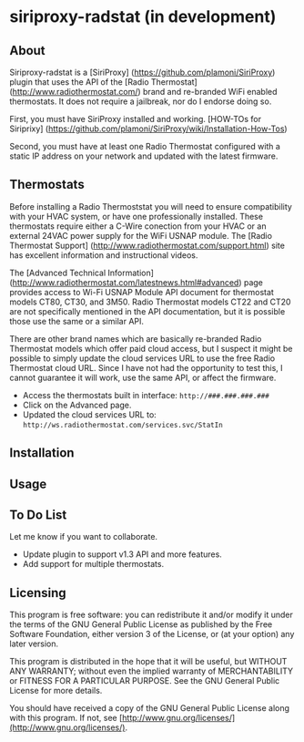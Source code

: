 siriproxy-radstat (in development)
==================================

About
-----

Siriproxy-radstat is a [SiriProxy] (https://github.com/plamoni/SiriProxy) plugin that uses the API of the [Radio Thermostat] (http://www.radiothermostat.com/) brand and re-branded WiFi enabled thermostats. It does not require a jailbreak, nor do I endorse doing so.  

First, you must have SiriProxy installed and working.  [HOW-TOs for Siriprixy] (https://github.com/plamoni/SiriProxy/wiki/Installation-How-Tos) 

Second, you must have at least one Radio Thermostat configured with a static IP address on your network and updated with the latest firmware.      


Thermostats
-----------  

Before installing a Radio Thermoststat you will need to ensure compatibility with your HVAC system, or have one professionally installed.  These thermostats require either a C-Wire conection from your HVAC or an external 24VAC power supply for the WiFi USNAP module.   The [Radio Thermostat Support] (http://www.radiothermostat.com/support.html) site has excellent information and instructional videos.  

The [Advanced Technical Information] (http://www.radiothermostat.com/latestnews.html#advanced) page provides access to Wi-Fi USNAP Module API document for thermostat models CT80, CT30, and 3M50. Radio Thermostat models CT22 and CT20 are not specifically mentioned in the API documentation, but it is possible those use the same or a similar API.  

There are other brand names which are basically re-branded Radio Thermostat models which offer paid cloud access, but I suspect it might be possible to simply update the cloud services URL to use the free Radio Thermostat cloud URL. Since I have not had the opportunity to test this, I cannot guarantee it will work, use the same API, or affect the firmware. 

- Access the thermostats built in interface: `http://###.###.###.###`  
- Click on the Advanced page.  
- Updated the cloud services URL to: `http://ws.radiothermostat.com/services.svc/StatIn`   


Installation
------------

Usage
-----

To Do List
----------

Let me know if you want to collaborate.   

- Update plugin to support v1.3 API and more features.
- Add support for multiple thermostats.  


Licensing
---------

This program is free software: you can redistribute it and/or modify it under the terms of the GNU General Public License as published by the Free Software Foundation, either version 3 of the License, or (at your option) any later version.

This program is distributed in the hope that it will be useful, but WITHOUT ANY WARRANTY; without even the implied warranty of MERCHANTABILITY or FITNESS FOR A PARTICULAR PURPOSE.  See the GNU General Public License for more details.

You should have received a copy of the GNU General Public License along with this program.  If not, see [http://www.gnu.org/licenses/](http://www.gnu.org/licenses/).


